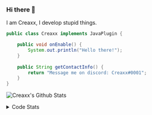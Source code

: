 ### Hi there 👋

I am Creaxx, I develop stupid things. 

```java
public class Creaxx implements JavaPlugin {

    public void onEnable() {
        System.out.println("Hello there!");
    }
    
    public String getContactInfo() {
        return "Message me on discord: Creaxx#0001";
    }
}
```

![Creaxx's Github Stats](https://github-readme-stats.vercel.app/api?username=CreaxxOG&show_icons=true&theme=dark&count_private=true)

<details>
  <summary>Code Stats</summary>

<!--START_SECTION:waka-->
![Code Time](http://img.shields.io/badge/Code%20Time-1%2C176%20hrs%2057%20mins-blue)

![Lines of code](https://img.shields.io/badge/From%20Hello%20World%20I%27ve%20Written-551.4%20thousand%20lines%20of%20code-blue)

**🐱 My GitHub Data** 

> 📦 66.3 kB Used in GitHub's Storage 
 > 
> 🏆 1,133 Contributions in the Year 2023
 > 
> 🚫 Not Opted to Hire
 > 
> 📜 4 Public Repositories 
 > 
> 🔑 2 Private Repositories 
 > 
**I'm an Early 🐤** 

```text
🌞 Morning                286 commits         ██░░░░░░░░░░░░░░░░░░░░░░░   07.31 % 
🌆 Daytime                1697 commits        ███████████░░░░░░░░░░░░░░   43.40 % 
🌃 Evening                1872 commits        ████████████░░░░░░░░░░░░░   47.88 % 
🌙 Night                  55 commits          ░░░░░░░░░░░░░░░░░░░░░░░░░   01.41 % 
```
📅 **I'm Most Productive on Saturday** 

```text
Monday                   472 commits         ███░░░░░░░░░░░░░░░░░░░░░░   12.07 % 
Tuesday                  497 commits         ███░░░░░░░░░░░░░░░░░░░░░░   12.71 % 
Wednesday                528 commits         ███░░░░░░░░░░░░░░░░░░░░░░   13.50 % 
Thursday                 625 commits         ████░░░░░░░░░░░░░░░░░░░░░   15.98 % 
Friday                   355 commits         ██░░░░░░░░░░░░░░░░░░░░░░░   09.08 % 
Saturday                 757 commits         █████░░░░░░░░░░░░░░░░░░░░   19.36 % 
Sunday                   676 commits         ████░░░░░░░░░░░░░░░░░░░░░   17.29 % 
```


📊 **This Week I Spent My Time On** 

```text
💬 Programming Languages: 
Java                     7 hrs 6 mins        ██████████████████████░░░   88.60 % 
XML                      29 mins             ██░░░░░░░░░░░░░░░░░░░░░░░   06.10 % 
textmate                 14 mins             █░░░░░░░░░░░░░░░░░░░░░░░░   03.00 % 
Kotlin                   4 mins              ░░░░░░░░░░░░░░░░░░░░░░░░░   01.01 % 
Properties               3 mins              ░░░░░░░░░░░░░░░░░░░░░░░░░   00.63 % 

🔥 Editors: 
IntelliJ                 8 hrs 1 min         █████████████████████████   100.00 % 
```

**I Mostly Code in Java** 

```text
Java                     56 repos            ████████████████████░░░░░   81.16 % 
Kotlin                   8 repos             ███░░░░░░░░░░░░░░░░░░░░░░   11.59 % 
CSS                      2 repos             █░░░░░░░░░░░░░░░░░░░░░░░░   02.90 % 
TypeScript               2 repos             █░░░░░░░░░░░░░░░░░░░░░░░░   02.90 % 
EJS                      1 repo              ░░░░░░░░░░░░░░░░░░░░░░░░░   01.45 % 
```




 Last Updated on 11/04/2023 12:36:10 UTC
<!--END_SECTION:waka-->
</details>

